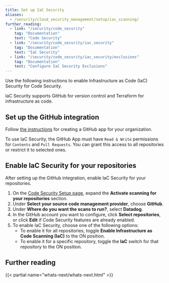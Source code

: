 ```yaml
---
title: Set up IaC Security
aliases:
  - /security/cloud_security_management/setup/iac_scanning/
further_reading:
  - link: "/security/code_security"
    tag: "Documentation"
    text: "Code Security"
  - link: "/security/code_security/iac_security"
    tag: "Documentation"
    text: "IaC Security"
  - link: "/security/code_security/iac_security/exclusions"
    tag: "Documentation"
    text: "Configure IaC Security Exclusions"
---
```


Use the following instructions to enable Infrastructure as Code (IaC) Security for Code Security.

<div class="alert alert-info">IaC Security supports GitHub for version control and Terraform for infrastructure as code.</div>

## Set up the GitHub integration

Follow [the instructions][1] for creating a GitHub app for your organization.

<div class="alert alert-info">
  To use IaC Security, the GitHub App must have <code>Read &amp; Write</code> permissions for <code>Contents</code> and <code>Pull Requests</code>. You can grant this access to all repositories or restrict it to selected ones.
</div>

## Enable IaC Security for your repositories

After setting up the GitHub integration, enable IaC Security for your repositories.

1. On the [Code Security Setup page][2], expand the **Activate scanning for your repositories** section.
1. Under **Select your source code management provider**, choose **GitHub**.
1. Under **Where do you want the scans to run?**, select **Datadog**.
1. In the GitHub account you want to configure, click **Select repositories**, or click **Edit** if Code Security features are already enabled.
1. To enable IaC Security, choose one of the following options:
    - To enable it for all repositories, toggle **Enable Infrastructure as Code Scanning (IaC)** to the ON position.
    - To enable it for a specific repository, toggle the **IaC** switch for that repository to the ON position.

## Further reading

{{< partial name="whats-next/whats-next.html" >}}

[1]: /integrations/github/#setup
[2]: https://app.datadoghq.com/security/configuration/code-security/setup